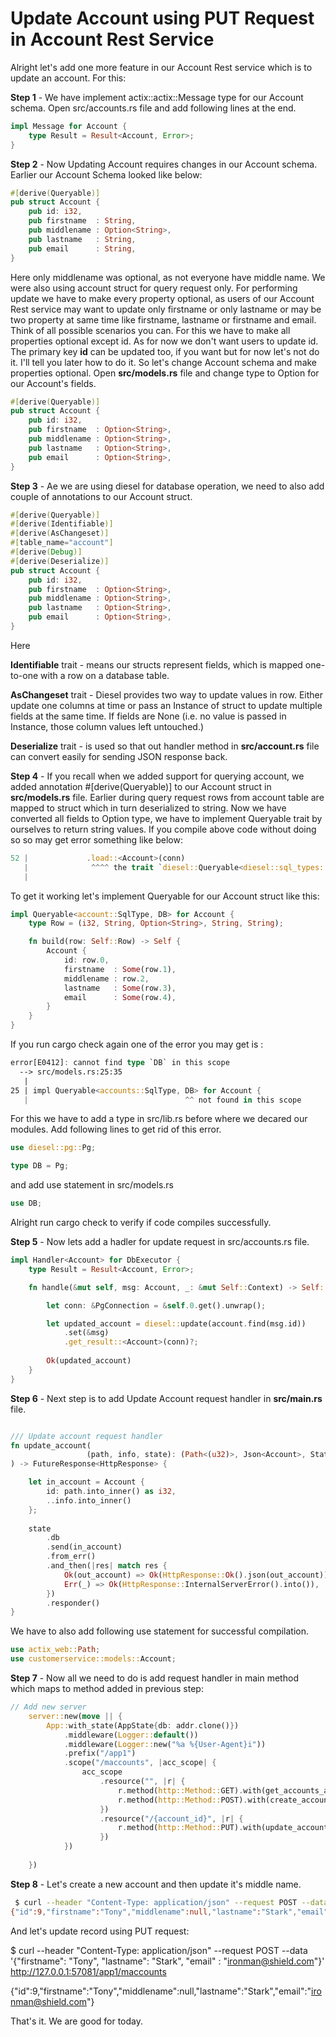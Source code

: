 # Update Account using PUT Request in Account Rest Service #

Alright let's add one more feature in our Account Rest service which is to update an account. For this:

**Step 1** - We have implement actix::actix::Message type for our Account schema. Open src/accounts.rs file and add following lines at the end.

```rust
impl Message for Account {
    type Result = Result<Account, Error>;
}
```

**Step 2** - Now Updating Account requires changes in our Account schema. Earlier our Account Schema looked like below:

```rust
#[derive(Queryable)]
pub struct Account {
    pub id: i32,
    pub firstname  : String,
    pub middlename : Option<String>,
    pub lastname   : String,
    pub email      : String,
}
```

Here only middlename was optional, as not everyone have middle name. We were also using account struct for query request only. For performing update we have to make every property optional, as users of our Account Rest service may want to update only firstname or only lastname or may be two property at same time like firstname, lastname or firstname and email. Think of all possible scenarios you can. For this we have to make all properties optional except id. As for now we don't want users to update id. The primary key **id** can be updated too, if you want but for now let's not do it. I'll tell you later how to do it. So let's change Account schema and make properties optional. Open **src/models.rs** file and change type to Option<String> for our Account's fields.

```rust
#[derive(Queryable)]
pub struct Account {
    pub id: i32,
    pub firstname  : Option<String>,
    pub middlename : Option<String>,
    pub lastname   : Option<String>,
    pub email      : Option<String>,
}
```

**Step 3** - Ae we are using diesel for database operation, we need to also add couple of annotations to our Account struct. 

```rust
#[derive(Queryable)]
#[derive(Identifiable)]
#[derive(AsChangeset)]
#[table_name="account"]
#[derive(Debug)]
#[derive(Deserialize)]
pub struct Account {
    pub id: i32,
    pub firstname  : Option<String>,
    pub middlename : Option<String>,
    pub lastname   : Option<String>,
    pub email      : Option<String>,
}
```


Here 

**Identifiable** trait - means our structs represent fields, which is mapped one-to-one with a row on a database table.

**AsChangeset** trait - Diesel provides two way to update values in row. Either update one columns at time or pass an Instance of struct to update multiple fields at the same time. If fields are None (i.e. no value is passed in Instance, those column values left untouched.)
     
**Deserialize** trait - is used so that out handler method in **src/account.rs** file can convert easily for sending JSON response back.

**Step 4** - If you recall when we added support for querying account, we added annotation #[derive(Queryable)] to our Account struct in **src/models.rs** file. Earlier during query request rows from account table are mapped to struct which in turn deserialized to string. Now we have converted all fields to Option<String> type, we have to implement Queryable trait by ourselves to return string values. If you compile above code without doing so so may get error something like below:

```rust
52 |             .load::<Account>(conn)
   |              ^^^^ the trait `diesel::Queryable<diesel::sql_types::Text, _>` is not implemented for `std::option::Option<std::string::String>`
   |
```

To get it working let's implement Queryable for our Account struct like this:

```rust
impl Queryable<account::SqlType, DB> for Account {
    type Row = (i32, String, Option<String>, String, String);

    fn build(row: Self::Row) -> Self {
        Account {
            id: row.0,
            firstname  : Some(row.1),
            middlename : row.2,
            lastname   : Some(row.3),
            email      : Some(row.4),
        }
    }
}
```

If you run cargo check again one of the error you may get is :

```rust
error[E0412]: cannot find type `DB` in this scope
  --> src/models.rs:25:35
   |
25 | impl Queryable<accounts::SqlType, DB> for Account {
   |                                   ^^ not found in this scope
```

For this we have to add a type in src/lib.rs before where we decared our modules. Add following lines to get rid of this error.

```rust
use diesel::pg::Pg;

type DB = Pg;
```

and add use statement in src/models.rs

```rust
use DB;
```

Alright run cargo check to verify if code compiles successfully.


**Step 5** - Now lets add a hadler for update request in src/accounts.rs file.

```rust
impl Handler<Account> for DbExecutor {
    type Result = Result<Account, Error>;

    fn handle(&mut self, msg: Account, _: &mut Self::Context) -> Self::Result  {

        let conn: &PgConnection = &self.0.get().unwrap();

        let updated_account = diesel::update(account.find(msg.id))
            .set(&msg)
            .get_result::<Account>(conn)?;
        
        Ok(updated_account)
    }
}
```

**Step 6** - Next step is to add Update Account request handler in **src/main.rs** file.

```rust

/// Update account request handler
fn update_account(
                 (path, info, state): (Path<(u32)>, Json<Account>, State<AppState>),
) -> FutureResponse<HttpResponse> {

    let in_account = Account {
        id: path.into_inner() as i32,
        ..info.into_inner()
    };
    
    state
        .db
        .send(in_account)
        .from_err()
        .and_then(|res| match res {
            Ok(out_account) => Ok(HttpResponse::Ok().json(out_account)),
            Err(_) => Ok(HttpResponse::InternalServerError().into()),
        })
        .responder()
}
```

We have to also add following use statement for successful compilation.

```rust
use actix_web::Path;
use customerservice::models::Account;
```

**Step 7** - Now all we need to do is add request handler in main method which maps to method added in previous step:

```rust
// Add new server
    server::new(move || {
        App::with_state(AppState{db: addr.clone()})
            .middleware(Logger::default())
            .middleware(Logger::new("%a %{User-Agent}i"))
            .prefix("/app1")
            .scope("/maccounts", |acc_scope| {
                acc_scope
                    .resource("", |r| {
                        r.method(http::Method::GET).with(get_accounts_async);
                        r.method(http::Method::POST).with(create_account)
                    })
                    .resource("/{account_id}", |r| {
                        r.method(http::Method::PUT).with(update_account)
                    })        
            })
            
    })
```

**Step 8** - Let's create a new account and then update it's middle name.

```bash
 $ curl --header "Content-Type: application/json" --request POST --data '{"firstname": "Tony", "lastname": "Stark", "email" : "ironman@shield.com"}' http://127.0.0.1:57081/app1/maccounts
{"id":9,"firstname":"Tony","middlename":null,"lastname":"Stark","email":"ironman@shield.com"}
```

And let's update record using PUT request:

$ curl --header "Content-Type: application/json" --request POST --data '{"firstname": "Tony", "lastname": "Stark", "email" : "ironman@shield.com"}' http://127.0.0.1:57081/app1/maccounts

{"id":9,"firstname":"Tony","middlename":null,"lastname":"Stark","email":"ironman@shield.com"}

That's it. We are good for today.
